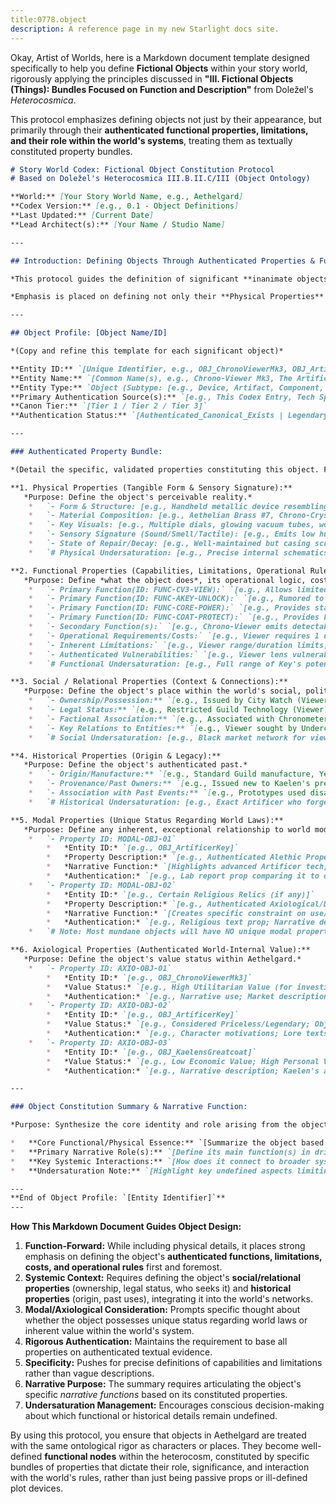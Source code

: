 ```yaml
---
title:0778.object
description: A reference page in my new Starlight docs site.
---
```

Okay, Artist of Worlds, here is a Markdown document template designed specifically to help you define **Fictional Objects** within your story world, rigorously applying the principles discussed in **"III. Fictional Objects (Things): Bundles Focused on Function and Description"** from Doležel's *Heterocosmica*.

This protocol emphasizes defining objects not just by their appearance, but primarily through their **authenticated functional properties, limitations, and their role within the world's systems**, treating them as textually constituted property bundles.

```markdown
# Story World Codex: Fictional Object Constitution Protocol
# Based on Doležel's Heterocosmica III.B.II.C/III (Object Ontology)

**World:** [Your Story World Name, e.g., Aethelgard]
**Codex Version:** [e.g., 0.1 - Object Definitions]
**Last Updated:** [Current Date]
**Lead Architect(s):** [Your Name / Studio Name]

---

## Introduction: Defining Objects Through Authenticated Properties & Function

*This protocol guides the definition of significant **inanimate objects** (artifacts, technologies, tools, key props, etc.) within the [Your Story World Name] heterocosm. Following Doležel's framework, these objects exist solely as **bundles of properties authenticated** by the narrative discourse (this Codex, core narratives). Their reality is textual, not necessarily analogous to real-world counterparts.*

*Emphasis is placed on defining not only their **Physical Properties** (appearance, material) but, crucially, their **Functional Properties** (capabilities, limitations, costs, operational rules) and their **Relational Properties** (ownership, history, systemic role). Ensure properties are clearly authenticated and internally consistent with world modalities.*

---

## Object Profile: [Object Name/ID]

*(Copy and refine this template for each significant object)*

**Entity ID:** `[Unique Identifier, e.g., OBJ_ChronoViewerMk3, OBJ_ArtificerKey, OBJ_StandardAutomatonCore, OBJ_KaelensGreatcoat]`
**Entity Name:** `[Common Name(s), e.g., Chrono-Viewer Mk3, The Artificer Key, Standard Automaton Power Core, Kaelen's Greatcoat]`
**Entity Type:** `Object (Subtype: [e.g., Device, Artifact, Component, Clothing, Weapon, Mundane Item])`
**Primary Authentication Source(s):** `[e.g., This Codex Entry, Tech Spec Doc v1.2, Narrative Scene Ch. 7, Visual Design Ref ZZZ]`
**Canon Tier:** `[Tier 1 / Tier 2 / Tier 3]`
**Authentication Status:** `[Authenticated_Canonical_Exists | Legendary_PropertiesUncertain | Rumored | etc.]`

---

### Authenticated Property Bundle:

*(Detail the specific, validated properties constituting this object. Focus on function and physical description.)*

**1. Physical Properties (Tangible Form & Sensory Signature):**
   *Purpose: Define the object's perceivable reality.*
    *   `- Form & Structure: [e.g., Handheld metallic device resembling complex pocket watch; Ornate key forged from unknown crystalline metal; Cylindrical brass casing housing intricate gear matrix; Heavy, floor-length woolen coat.]` # Auth: [Source]
    *   `- Material Composition: [e.g., Aethelian Brass #7, Chrono-Crystal lens array, insulated wiring; Unknown Artificer Alloy (properties TBD/Mysterious); Standard Guild-issue Brass/Steel; Heavy-gauge, oiled wool, reinforced synth-leather patches.]` # Auth: [Source]
    *   `- Key Visuals: [e.g., Multiple dials, glowing vacuum tubes, worn leather grip; Intricate geometric etchings that seem to shift subtly; Visible power conduits, standardized connection ports; Faded dark grey color, numerous authenticated patches/repairs, worn collar/cuffs.]` # Auth: [Source]
    *   `- Sensory Signature (Sound/Smell/Tactile): [e.g., Emits low hum & ozone smell when active, feels warm; Cool to touch, weight seems inconsistent with size, silent; Faint ticking/whirring when powered, smells of lubricant; Smells of rain, damp wool, faint pipe tobacco, feels heavy/coarse.]` # Auth: [Source]
    *   `- State of Repair/Decay: [e.g., Well-maintained but casing scratched (Mk3); Appears ancient but physically pristine (Key); Mass-produced, functional but prone to wear (Core); Heavily worn, repeatedly mended (Coat).]` # Auth: [Source]
    *   `# Physical Undersaturation: [e.g., Precise internal schematics; Exact weight of Key; Origin of wool for coat.]`

**2. Functional Properties (Capabilities, Limitations, Operational Rules):**
   *Purpose: Define *what the object does*, its operational logic, costs, and weaknesses. This is often the most crucial category for objects.*
    *   `- Primary Function(ID: FUNC-CV3-VIEW):` `[e.g., Allows limited viewing of past temporal echoes (see Modalities/Tech Spec for precise limits/rules).]`
    *   `- Primary Function(ID: FUNC-AKEY-UNLOCK):` `[e.g., Rumored to unlock any Artificer-designed mechanism (scope unconfirmed).]`
    *   `- Primary Function(ID: FUNC-CORE-POWER):` `[e.g., Provides standard power output for Class I-IV Automatons for approx. 12 hours per winding/charge.]`
    *   `- Primary Function(ID: FUNC-COAT-PROTECT):` `[e.g., Provides basic protection against Aethelgard's authenticated rain/cold; multiple pockets for carrying small items.]`
    *   `- Secondary Function(s):` `[e.g., Chrono-Viewer emits detectable temporal signature when active; Key resonates near other Artificer tech; Core logs basic operational data (Guild accessible); Coat provides minor social signifier (non-Guild affiliation).]`
    *   `- Operational Requirements/Costs:` `[e.g., Viewer requires 1 unit Refined Dust per 4.7 min; Key requires specific user attunement?; Core requires daily winding/charging; Coat requires regular cleaning/patching.]`
    *   `- Inherent Limitations:` `[e.g., Viewer range/duration limits, cannot alter past; Key function unverified/potentially dangerous; Core prone to memory loop decay; Coat offers no protection against temporal effects or significant physical harm.]`
    *   `- Authenticated Vulnerabilities:` `[e.g., Viewer lens vulnerable to sonic fracture; Key material might destabilize near Aberrations?; Core susceptible to EMP; Coat flammable, easily torn.]`
    *   `# Functional Undersaturation: [e.g., Full range of Key's potential functions; Core's precise failure rate; Coat's thermal insulation value.]`

**3. Social / Relational Properties (Context & Connections):**
   *Purpose: Define the object's place within the world's social, political, economic systems.*
    *   `- Ownership/Possession:** `[e.g., Issued by City Watch (Viewer); Currently possessed by CHAR_Kaelen_01 (Key - secretly); Standardized Guild component (Core); Personal possession of CHAR_Kaelen_01 (Coat).]` # Auth: [Source]
    *   `- Legal Status:** `[e.g., Restricted Guild Technology (Viewer); Illegal Artificer Artifact (Key); Regulated Industrial Component (Core); Unrestricted Personal Item (Coat).]` # Auth: [Source]
    *   `- Factional Association:** `[e.g., Associated with Chronometers Guild (Viewer); Associated with Artificers/Mystery (Key); Associated with Gearwrights Guild (Core); Associated with owner's status (Coat).]` # Auth: [Source]
    *   `- Key Relations to Entities:** `[e.g., Viewer sought by Undercity tech thieves; Key sought by all major Factions; Core required by Automatons; Coat linked intrinsically to Kaelen's identity.]` # Auth: [Source]
    *   `# Social Undersaturation: [e.g., Black market network for viewers; Full list of factions seeking the Key.]`

**4. Historical Properties (Origin & Legacy):**
   *Purpose: Define the object's authenticated past.*
    *   `- Origin/Manufacture:** `[e.g., Standard Guild manufacture, Year 305 AR (Viewer); Forged in Mythic Age, Artificer origin (Key - part legend, part authenticated analysis); Mass-produced Gearwright design, ongoing production (Core); Acquired by Kaelen approx. Year 310 AR, previous history unknown (Coat).]` # Auth: [Source]
    *   `- Provenance/Past Owners:** `[e.g., Issued new to Kaelen's predecessor; Unknown/Core Mystery (Key); Standard issue part (Core); Unknown pre-Kaelen (Coat).]` # Auth: [Source]
    *   `- Association with Past Events:** `[e.g., Prototypes used disastrously in HIST_Event_FirstParadox (Viewer); Rumored use during The Shattering (Key); Cores from specific era known for flaws (Core); Coat acquired shortly after Kaelen's appearance/amnesia (Coat).]` # Auth: [Source]
    *   `# Historical Undersaturation: [e.g., Exact Artificer who forged Key; Detailed manufacturing history of specific Core unit; Coat's original maker.]`

**5. Modal Properties (Unique Status Regarding World Laws):**
   *Purpose: Define any inherent, exceptional relationship to world modalities.*
    *   `- Property ID: MODAL-OBJ-01`
        *   *Entity ID:* `[e.g., OBJ_ArtificerKey]`
        *   *Property Description:* `[e.g., Authenticated Alethic Property: Immune to standard temporal decay/corrosion effects that affect current Guild alloys.]`
        *   *Narrative Function:* `[Highlights advanced Artificer tech; makes it durable; potential clue to its nature.]`
        *   *Authentication:* `[e.g., Lab report prop comparing it to other metals.]`
    *   `- Property ID: MODAL-OBJ-02`
        *   *Entity ID:* `[e.g., Certain Religious Relics (if any)]`
        *   *Property Description:* `[e.g., Authenticated Axiological/Deontic Property: Designated 'Sacred', cannot be handled by the 'Unworthy' without authenticated negative consequences (e.g., physical pain, madness).]`
        *   *Narrative Function:* `[Creates specific constraint on use/transport; adds religious/mythic layer.]`
        *   *Authentication:* `[e.g., Religious text prop; Narrative depiction of consequences.]`
    *   `# Note: Most mundane objects will have NO unique modal properties, simply operating under general world rules.`

**6. Axiological Properties (Authenticated World-Internal Value):**
   *Purpose: Define the object's value status within Aethelgard.*
    *   `- Property ID: AXIO-OBJ-01`
        *   *Entity ID:* `[e.g., OBJ_ChronoViewerMk3]`
        *   *Value Status:* `[e.g., High Utilitarian Value (for investigation); High Economic Value (black market); Negative Axiological Association (tool of potentially unethical surveillance by some groups).]`
        *   *Authentication:* `[e.g., Narrative use; Market descriptions; Dialogue reflecting ethical concerns.]`
    *   `- Property ID: AXIO-OBJ-02`
        *   *Entity ID:* `[e.g., OBJ_ArtificerKey]`
        *   *Value Status:* `[e.g., Considered Priceless/Legendary; Object of Intense Desire/Fear; Positive Axiological value for those seeking 'True History', Negative for those fearing Artificer Hubris.]`
        *   *Authentication:* `[e.g., Character motivations; Lore texts; Faction goals.]`
    *   `- Property ID: AXIO-OBJ-03`
        *   *Entity ID:* `[e.g., OBJ_KaelensGreatcoat]`
        *   *Value Status:* `[e.g., Low Economic Value; High Personal Value (to Kaelen - practical use, identity marker); Aesthetically 'Worn/Imperfect' (positive or negative depending on viewer's axiology - Guild vs. Undercity).]`
        *   *Authentication:* `[e.g., Narrative description; Kaelen's attachment/maintenance.]`

---

### Object Constitution Summary & Narrative Function:

*Purpose: Synthesize the core identity and role arising from the object's property bundle.*

*   **Core Functional/Physical Essence:** `[Summarize the object based on its most defining properties. e.g., The Chrono-Viewer Mk3 is constituted as a complex but flawed **diagnostic tool** (Function) housed in durable but worn **brass** (Physical). Its core capability (viewing echoes) is severely constrained by **authenticated limitations** (range, duration, cost, risk), making it a source of **limited knowledge and narrative friction** rather than an easy solution.]`
*   **Primary Narrative Role(s):** `[Define its main function(s) in driving plot or characterizing entities. e.g., Information Source (Limited/Flawed); Plot Device (Requires specific fuel/use); Source of Conflict (Theft/Control); Character Prop (Defines Kaelen's investigative nature); Thematic Object (Representing unreliable memory/cost of knowledge).]`
*   **Key Systemic Interactions:** `[How does it connect to broader systems? e.g., Directly tied to Chrono-Tech system & its rules; impacts Economy (Dust usage/black market); possession affects Social/Political standing.]`
*   **Undersaturation Note:** `[Highlight key undefined aspects limiting its function or providing mystery. e.g., Precise failure rate under stress; Full range of echoes it *cannot* perceive.]`

---
**End of Object Profile: `[Entity Identifier]`**
---
```

**How This Markdown Document Guides Object Design:**

1.  **Function-Forward:** While including physical details, it places strong emphasis on defining the object's **authenticated functions, limitations, costs, and operational rules** first and foremost.
2.  **Systemic Context:** Requires defining the object's **social/relational properties** (ownership, legal status, who seeks it) and **historical properties** (origin, past uses), integrating it into the world's networks.
3.  **Modal/Axiological Consideration:** Prompts specific thought about whether the object possesses unique status regarding world laws or inherent value within the world's system.
4.  **Rigorous Authentication:** Maintains the requirement to base all properties on authenticated textual evidence.
5.  **Specificity:** Pushes for precise definitions of capabilities and limitations rather than vague descriptions.
6.  **Narrative Purpose:** The summary requires articulating the object's specific *narrative functions* based on its constituted properties.
7.  **Undersaturation Management:** Encourages conscious decision-making about which functional or historical details remain undefined.

By using this protocol, you ensure that objects in Aethelgard are treated with the same ontological rigor as characters or places. They become well-defined **functional nodes** within the heterocosm, constituted by specific bundles of properties that dictate their role, significance, and interaction with the world's rules, rather than just being passive props or ill-defined plot devices.